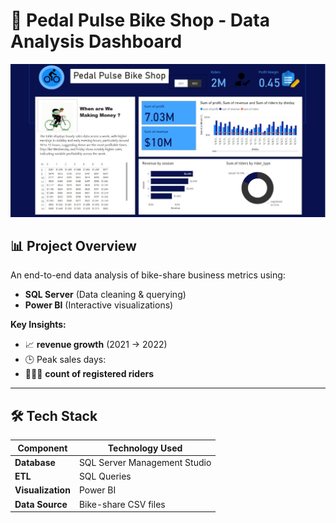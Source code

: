 # 🚴 Pedal Pulse Bike Shop - Data Analysis Dashboard

![Power BI Dashboard Screenshot](dashboard.jpg)  


## 📊 Project Overview
An end-to-end data analysis of bike-share business metrics using:
- **SQL Server** (Data cleaning & querying)
- **Power BI** (Interactive visualizations)

**Key Insights:**
- 📈 **revenue growth** (2021 → 2022)
- 🕒 Peak sales days: 
- 🧑🤝🧑 **count of registered riders**

---

## 🛠️ Tech Stack
| Component       | Technology Used          |
|----------------|-------------------------|
| **Database**   | SQL Server Management Studio |
| **ETL**        | SQL Queries             |
| **Visualization** | Power BI             |
| **Data Source** | Bike-share CSV files  |

